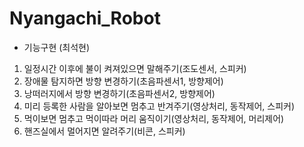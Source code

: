 # Nyangachi_Robot

* 기능구현 (최석현)
1. 일정시간 이후에 불이 켜져있으면 말해주기(조도센서, 스피커)
2. 장애물 탐지하면 방향 변경하기(초음파센서1, 방향제어)
3. 낭떠러지에서 방향 변경하기(초음파센서2, 방향제어)
4. 미리 등록한 사람을 알아보면 멈추고 반겨주기(영상처리, 동작제어, 스피커)
5. 먹이보면 멈추고 먹이따라 머리 움직이기(영상처리, 동작제어, 머리제어)
6. 핸즈실에서 멀어지면 알려주기(비콘, 스피커)
